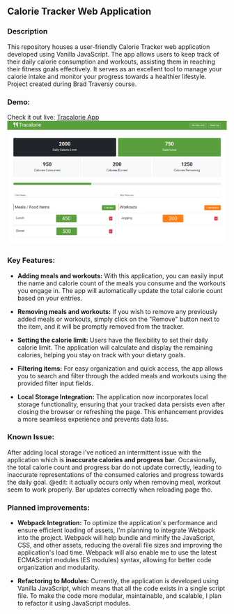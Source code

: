 ## Calorie Tracker Web Application

### Description

This repository houses a user-friendly Calorie Tracker web application developed using Vanilla JavaScript. The app allows users to keep track of their daily calorie consumption and workouts, assisting them in reaching their fitness goals effectively. It serves as an excellent tool to manage your calorie intake and monitor your progress towards a healthier lifestyle. Project created during Brad Traversy course.

### Demo:

Check it out live: [Tracalorie App](https://chimerical-paletas-0ee4cd.netlify.app)
![Screen projektu](Tracalorie.png)

### Key Features:

- **Adding meals and workouts:** With this application, you can easily input the name and calorie count of the meals you consume and the workouts you engage in. The app will automatically update the total calorie count based on your entries.

- **Removing meals and workouts:** If you wish to remove any previously added meals or workouts, simply click on the "Remove" button next to the item, and it will be promptly removed from the tracker.

- **Setting the calorie limit:** Users have the flexibility to set their daily calorie limit. The application will calculate and display the remaining calories, helping you stay on track with your dietary goals.

- **Filtering items:** For easy organization and quick access, the app allows you to search and filter through the added meals and workouts using the provided filter input fields.

- **Local Storage Integration:** The application now incorporates local storage functionality, ensuring that your tracked data persists even after closing the browser or refreshing the page. This enhancement provides a more seamless experience and prevents data loss.

### Known Issue:
After adding local storage i've noticed an intermittent issue with the application which is  **inaccurate calories and progress bar**. Occasionally, the total calorie count and progress bar do not update correctly, leading to inaccurate representations of the consumed calories and progress towards the daily goal. @edit: it actually occurs only when removing meal, workout seem to work properly. Bar updates correctly when reloading page tho.

### Planned improvements:
- **Webpack Integration:** To optimize the application's performance and ensure efficient loading of assets, I'm planning to integrate Webpack into the project. Webpack will help bundle and minify the JavaScript, CSS, and other assets, reducing the overall file sizes and improving the application's load time. Webpack will also enable me to use the latest ECMAScript modules (ES modules) syntax, allowing for better code organization and modularity.

- **Refactoring to Modules:** Currently, the application is developed using Vanilla JavaScript, which means that all the code exists in a single script file. To make the code more modular, maintainable, and scalable, I plan to refactor it using JavaScript modules.